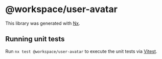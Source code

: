 # @workspace/user-avatar

This library was generated with [Nx](https://nx.dev).

## Running unit tests

Run `nx test @workspace/user-avatar` to execute the unit tests via [Vitest](https://vitest.dev/).
